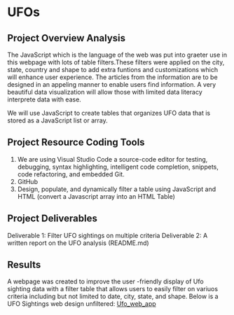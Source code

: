 # UFOs

## Project Overview Analysis

The JavaScript which is the language of the web was put into graeter use in this webpage with lots of table filters.These filters were applied on the city, state, country and shape to add extra funtions and customizations which will enhance user experience.
The articles from the information are to be designed in an appeling manner to enable users find information. A very beautiful data visualization will allow those with limited data literacy interprete data with ease.

We will use JavaScript to create tables that organizes UFO data that is stored as a JavaScript list or array.

## Project Resource Coding Tools

1. We are using Visual Studio Code a source-code editor for testing, debugging, syntax highlighting, intelligent code completion, snippets, code refactoring, and embedded Git.
2. GitHub
3. Design, populate, and dynamically filter a table using JavaScript and HTML (convert a Javascript array into an HTML Table)

## Project Deliverables

Deliverable 1: Filter UFO sightings on multiple criteria
Deliverable 2: A written report on the UFO analysis (README.md)

## Results

A webpage was created to improve the user -friendly display of Ufo sighting data with a filter table that allows users to easily filter on variuos criteria including but not limited to date, city, state, and shape. Below is a UFO Sightings web design unfiltered:
[Ufo_web_app]()
